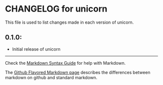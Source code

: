 # CHANGELOG for unicorn

This file is used to list changes made in each version of unicorn.

## 0.1.0:

* Initial release of unicorn

- - -
Check the [Markdown Syntax Guide](http://daringfireball.net/projects/markdown/syntax) for help with Markdown.

The [Github Flavored Markdown page](http://github.github.com/github-flavored-markdown/) describes the differences between markdown on github and standard markdown.
